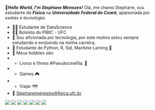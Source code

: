 👋***Hello World, I'm Stephane Menezes!***
Olá, me chamo Stephane, sou estudante de ***Física*** na ***Universidade Federal do Ceará***, apaixonada por *exatas* e *tecnologia*. 

- 👩‍💻 Estudante de DataScience 
- 👩‍💻 Bolsista do PIBIC - UFC 
- 🚀  Sou aficionada por tecnologia, por este motivo estou sempre estudando e evoluindo na minha carreira; 
- 🚀 Estudante de Python, R, Sql, Machine Larning 🧠
-  👾 Meus hobbies são: 
 -  - Livros e filmes #Pseudocinefíla.  🎥
 - -  Games 🎮
- -  Viajar 🗺️
 - 📧 Stephanemenezes@fisica.ufc.br
 
 <img src="https://img.shields.io/badge/Python-FFD43B?style=for-the-badge&logo=python&logoColor=darkgreen"> <img src="https://img.shields.io/badge/Pandas-2C2D72?style=for-the-badge&logo=pandas&logoColor=white"> <img src="https://img.shields.io/badge/Numpy-777BB4?style=for-the-badge&logo=numpy&logoColor=white"> <img src="	https://img.shields.io/badge/Plotly-239120?style=for-the-badge&logo=plotly&logoColor=white"> <img src="https://img.shields.io/badge/HTML-239120?style=for-the-badge&logo=html5&logoColor=white"> <img src="https://img.shields.io/badge/CSS-239120?&style=for-the-badge&logo=css3&logoColor=white"> <img src="https://img.shields.io/badge/JavaScript-F7DF1E?style=for-the-badge&logo=javascript&logoColor=black">
